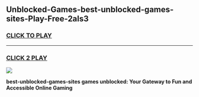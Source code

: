 
## Unblocked-Games-best-unblocked-games-sites-Play-Free-2als3
<h3>
<a href="https://premium76.site?title=best-unblocked-games-sites&ref=20A">CLICK TO PLAY</a></h3>
<hr>

<h3>
<a href="https://premium76.site?title=best-unblocked-games-sites&ref=20A">CLICK 2 PLAY</a>
  
</h3>

<a href="https://premium76.site?title=best-unblocked-games-sites&ref=20A"><img src="https://clearcache.store/games.png"></a>


**best-unblocked-games-sites games unblocked: Your Gateway to Fun and Accessible Online Gaming**
